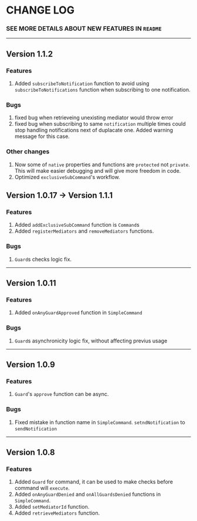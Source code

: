 # **CHANGE LOG**

### **SEE MORE DETAILS ABOUT NEW FEATURES IN `README`**

---

## Version 1.1.2

### Features

1. Added `subscribeToNotification` function to avoid using `subscribeToNotifications` function when subscribing to one notification.

### Bugs

1. fixed bug when retrieveing unexisting mediator would throw error
2. fixed bug when subscribing to same `notification` multiple times could stop handling notifications next of duplacate one. Added warning message for this case.

### Other changes

1. Now some of `native` properties and functions are `protected` not `private`. This will make easier debugging and will give more freedom in code.
2. Optimized `exclusiveSubCommand`'s workflow.

## Version 1.0.17 -> Version 1.1.1

### Features

1. Added `addExclusiveSubCommand` function is `Command`s
1. Added `registerMediators` and `removeMediators` functions.

### Bugs

1.  `Guard`s checks logic fix.

---

## Version 1.0.11

### Features

1. Added `onAnyGuardApproved` function in `SimpleCommand`

### Bugs

1. `Guard`s asynchronicity logic fix, without affecting previus usage

---

## Version 1.0.9

### Features

1. `Guard`'s `approve` function can be async.

### Bugs

1. Fixed mistake in function name in `SimpleCommand`. `setndNotification` to `sendNotification`

---

## Version 1.0.8

### Features

1.  Added `Guard` for command, it can be used to make checks before command will `execute`.
2.  Added `onAnyGuardDenied` and `onAllGuardsDenied` functions in `SimpleCommand`.
3.  Added `setMediatorId` function.
4.  Added `retrieveMediators` function.

